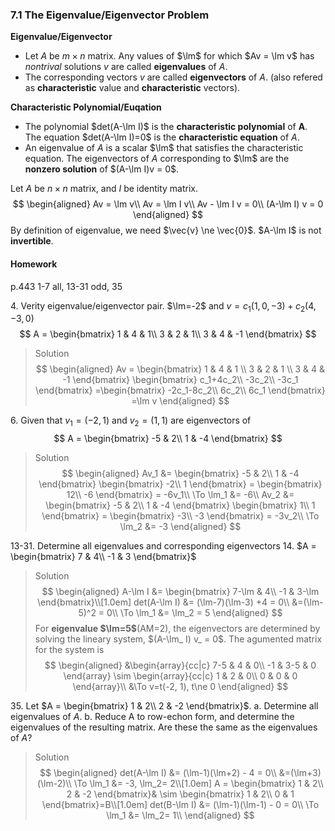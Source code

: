 ### 7.1 The Eigenvalue/Eigenvector Problem

**Eigenvalue/Eigenvector**
+ Let $A$ be $m\times n$ matrix. Any values of $\lm$ for which $Av = \lm v$ has _nontrival_ solutions $v$ are called **eigenvalues** of $A$.
+ The corresponding vectors $v$ are called **eigenvectors** of $A$. (also refered as **characteristic** value and **characteristic** vectors).

**Characteristic Polynomial/Euqation**
+ The polynomial $det(A-\lm I)$ is the **characteristic polynomial** of **A**. The equation $det(A-\lm I)=0$ is the **characteristic equation** of $A$.
+ An eigenvalue of $A$ is a scalar $\lm$ that satisfies the characteristic equation. The eigenvectors of $A$ corresponding to $\lm$ are the **nonzero solution** of $(A-\lm I)v = 0$.

Let $A$ be $n\times n$ matrix, and $I$ be identity matrix.
$$
\begin{aligned}
Av = \lm v\\
Av = \lm I v\\
Av - \lm I v = 0\\
(A-\lm I) v = 0
\end{aligned}
$$
By definition of eigenvalue, we need $\vec{v} \ne \vec{0}$.
$A-\lm I$ is not **invertible**.

#### Homework
p.443 1-7 all, 13-31 odd, 35

4\. Verity eigenvalue/eigenvector pair. $\lm=-2$ and $v = c_1(1, 0, -3) + c_2(4, -3, 0)$
$$
A = \begin{bmatrix}
1 & 4 & 1\\
3 & 2 & 1\\
3 & 4 & -1
\end{bmatrix}
$$
>Solution
$$
\begin{aligned}
Av = \begin{bmatrix}
1 & 4 & 1 \\
3 & 2 & 1 \\
3 & 4 & -1
\end{bmatrix}
\begin{bmatrix}
c_1+4c_2\\
-3c_2\\
-3c_1
\end{bmatrix}
=\begin{bmatrix}
-2c_1-8c_2\\
6c_2\\
6c_1
\end{bmatrix}
=\lm v
\end{aligned}
$$

6\. Given that $v_1=(-2,1)$ and $v_2=(1, 1)$ are eigenvectors of
$$
A = \begin{bmatrix}
-5 & 2\\
1 & -4
\end{bmatrix}
$$
>Solution
$$
\begin{aligned}
Av_1 &= \begin{bmatrix}
-5 & 2\\
1 & -4
\end{bmatrix}
\begin{bmatrix}
-2\\
1
\end{bmatrix}
= \begin{bmatrix}
12\\
-6
\end{bmatrix}
= -6v_1\\
\To \lm_1 &= -6\\
Av_2 &= \begin{bmatrix}
-5 & 2\\
1 & -4
\end{bmatrix}
\begin{bmatrix}
1\\
1
\end{bmatrix}
= \begin{bmatrix}
-3\\
-3
\end{bmatrix}
= -3v_2\\
\To \lm_2 &= -3
\end{aligned}
$$

13-31\. Determine all eigenvalues and corresponding eigenvectors
14\. $A = \begin{bmatrix}
7 & 4\\
-1 & 3
\end{bmatrix}$
>Solution
$$
\begin{aligned}
A-\lm I &= \begin{bmatrix}
7-\lm & 4\\
-1 & 3-\lm
\end{bmatrix}\\[1.0em]
det(A-\lm I) &= (\lm-7)(\lm-3) +4 = 0\\
&=(\lm-5)^2 = 0\\
\To \lm_1 &= \lm_2 = 5
\end{aligned}
$$
For **eigenvalue $\lm=5$**(AM=2), the eigenvectors are determined by solving the lineary system, $(A-\lm_ I) v_ = 0$. The agumented matrix for the system is
$$
\begin{aligned}
&\begin{array}{cc|c}
7-5 & 4 & 0\\
-1 & 3-5 & 0
\end{array}
\sim
\begin{array}{cc|c}
1 & 2 & 0\\
0 & 0 & 0
\end{array}\\
&\To v=t(-2, 1), t\ne 0
\end{aligned}
$$

35\. Let $A = \begin{bmatrix}
1 & 2\\
2 & -2
\end{bmatrix}$.
a. Determine all eigenvalues of $A$.
b. Reduce A to row-echon form, and determine the eigenvalues of the resulting matrix. Are these the same as the eigenvalues of $A$?
>Solution
$$
\begin{aligned}
det(A-\lm I) &= (\lm-1)(\lm+2) - 4 = 0\\
&=(\lm+3)(\lm-2)\\
\To \lm_1 &= -3, \lm_2= 2\\[1.0em]
A = \begin{bmatrix}
1 & 2\\
2 & -2
\end{bmatrix}&
\sim
\begin{bmatrix}
1 & 2\\
0 & 1
\end{bmatrix}=B\\[1.0em]
det(B-\lm I) &= (\lm-1)(\lm-1) - 0 = 0\\
\To \lm_1 &= \lm_2= 1\\
\end{aligned}
$$
